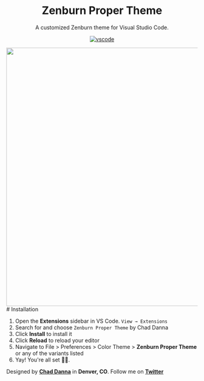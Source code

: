 <div align="center">

# Zenburn Proper Theme

A customized Zenburn theme for Visual Studio Code.

[![vscode](https://img.shields.io/badge/vscode-v1.12+-373277.svg?style=for-the-badge)](https://code.visualstudio.com/updates/v1_12)

<img src="https://i.imgur.com/mOHbr3c.jpg" width="680">

</div>
# Installation

1. Open the **Extensions** sidebar in VS Code. `View → Extensions`
2. Search for and choose `Zenburn Proper Theme` by Chad Danna
3. Click **Install** to install it
4. Click **Reload** to reload your editor
5. Navigate to File > Preferences > Color Theme > **Zenburn Proper Theme** or any of the variants listed
6. Yay! You're all set 🎉🎉.

Designed by **[Chad Danna](https://github.com/chaddanna)** in **Denver, CO**.
Follow me on **[Twitter](https://twitter.com/chaddanna)**
